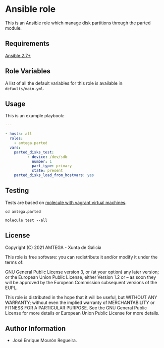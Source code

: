 # Ansible <!-- this role name --> role

This is an [Ansible](http://www.ansible.com) role which manage disk partitions through the parted module.

## Requirements


[Ansible 2.7+](http://docs.ansible.com/ansible/latest/intro_installation.html)

## Role Variables
>

A list of all the default variables for this role is available in `defaults/main.yml`.


## Usage


This is an example playbook:

```yaml
---

- hosts: all
  roles:
    - amtega.parted
  vars:
    parted_disks_test:
          - device: /dev/sdb
            number: 1
            part_type: primary
            state: present
    parted_disks_load_from_hostvars: yes
```

## Testing

Tests are based on [molecule with vagrant virtual machines](https://molecule.readthedocs.io/en/latest/installation.html).

```shell
cd amtega.parted

molecule test --all
```

## License

Copyright (C) 2021 AMTEGA - Xunta de Galicia

This role is free software: you can redistribute it and/or modify it under the terms of:

GNU General Public License version 3, or (at your option) any later version; or the European Union Public License, either Version 1.2 or – as soon they will be approved by the European Commission ­subsequent versions of the EUPL.

This role is distributed in the hope that it will be useful, but WITHOUT ANY WARRANTY; without even the implied warranty of MERCHANTABILITY or FITNESS FOR A PARTICULAR PURPOSE.  See the GNU General Public License for more details or European Union Public License for more details.

## Author Information

- José Enrique Mourón Regueira.

